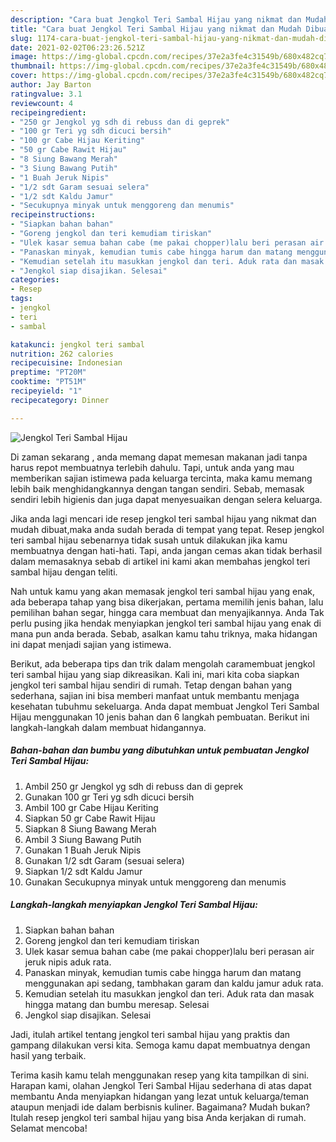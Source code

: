 ```yaml
---
description: "Cara buat Jengkol Teri Sambal Hijau yang nikmat dan Mudah Dibuat"
title: "Cara buat Jengkol Teri Sambal Hijau yang nikmat dan Mudah Dibuat"
slug: 1174-cara-buat-jengkol-teri-sambal-hijau-yang-nikmat-dan-mudah-dibuat
date: 2021-02-02T06:23:26.521Z
image: https://img-global.cpcdn.com/recipes/37e2a3fe4c31549b/680x482cq70/jengkol-teri-sambal-hijau-foto-resep-utama.jpg
thumbnail: https://img-global.cpcdn.com/recipes/37e2a3fe4c31549b/680x482cq70/jengkol-teri-sambal-hijau-foto-resep-utama.jpg
cover: https://img-global.cpcdn.com/recipes/37e2a3fe4c31549b/680x482cq70/jengkol-teri-sambal-hijau-foto-resep-utama.jpg
author: Jay Barton
ratingvalue: 3.1
reviewcount: 4
recipeingredient:
- "250 gr Jengkol yg sdh di rebuss dan di geprek"
- "100 gr Teri yg sdh dicuci bersih"
- "100 gr Cabe Hijau Keriting"
- "50 gr Cabe Rawit Hijau"
- "8 Siung Bawang Merah"
- "3 Siung Bawang Putih"
- "1 Buah Jeruk Nipis"
- "1/2 sdt Garam sesuai selera"
- "1/2 sdt Kaldu Jamur"
- "Secukupnya minyak untuk menggoreng dan menumis"
recipeinstructions:
- "Siapkan bahan bahan"
- "Goreng jengkol dan teri kemudiam tiriskan"
- "Ulek kasar semua bahan cabe (me pakai chopper)lalu beri perasan air jeruk nipis aduk rata."
- "Panaskan minyak, kemudian tumis cabe hingga harum dan matang menggunakan api sedang, tambhakan garam dan kaldu jamur aduk rata."
- "Kemudian setelah itu masukkan jengkol dan teri. Aduk rata dan masak hingga matang dan bumbu meresap. Selesai"
- "Jengkol siap disajikan. Selesai"
categories:
- Resep
tags:
- jengkol
- teri
- sambal

katakunci: jengkol teri sambal 
nutrition: 262 calories
recipecuisine: Indonesian
preptime: "PT20M"
cooktime: "PT51M"
recipeyield: "1"
recipecategory: Dinner

---
```



![Jengkol Teri Sambal Hijau](https://img-global.cpcdn.com/recipes/37e2a3fe4c31549b/680x482cq70/jengkol-teri-sambal-hijau-foto-resep-utama.jpg)

Di zaman  sekarang , anda memang dapat memesan makanan jadi tanpa harus repot membuatnya terlebih dahulu. Tapi, untuk anda yang mau memberikan sajian istimewa pada keluarga tercinta, maka kamu memang lebih baik menghidangkannya dengan tangan sendiri. Sebab, memasak sendiri lebih higienis dan juga dapat menyesuaikan dengan selera keluarga.

Jika anda lagi mencari ide resep jengkol teri sambal hijau yang nikmat dan mudah dibuat,maka anda sudah berada di tempat yang tepat. Resep jengkol teri sambal hijau  sebenarnya tidak susah untuk dilakukan jika kamu membuatnya dengan hati-hati. Tapi, anda jangan cemas akan tidak berhasil dalam memasaknya 
sebab di artikel ini kami akan membahas jengkol teri sambal hijau dengan teliti.  



Nah untuk kamu yang akan memasak jengkol teri sambal hijau yang enak, ada beberapa tahap yang bisa dikerjakan, pertama memilih jenis bahan, lalu pemilihan bahan segar, hingga cara membuat dan menyajikannya. Anda Tak perlu pusing jika hendak menyiapkan jengkol teri sambal hijau yang enak di mana pun anda berada. Sebab, asalkan kamu  tahu triknya, maka hidangan ini dapat menjadi sajian yang istimewa.

Berikut, ada beberapa tips dan trik dalam mengolah caramembuat jengkol teri sambal hijau yang siap dikreasikan. Kali ini, mari kita coba siapkan jengkol teri sambal hijau sendiri di rumah. Tetap dengan bahan yang sederhana, sajian ini bisa memberi manfaat untuk membantu menjaga kesehatan tubuhmu sekeluarga. Anda dapat membuat Jengkol Teri Sambal Hijau menggunakan 10 jenis bahan dan 6 langkah pembuatan. Berikut ini langkah-langkah dalam membuat hidangannya.

<!--inarticleads1-->

##### Bahan-bahan dan bumbu yang dibutuhkan untuk pembuatan Jengkol Teri Sambal Hijau:

1. Ambil 250 gr Jengkol yg sdh di rebuss dan di geprek
1. Gunakan 100 gr Teri yg sdh dicuci bersih
1. Ambil 100 gr Cabe Hijau Keriting
1. Siapkan 50 gr Cabe Rawit Hijau
1. Siapkan 8 Siung Bawang Merah
1. Ambil 3 Siung Bawang Putih
1. Gunakan 1 Buah Jeruk Nipis
1. Gunakan 1/2 sdt Garam (sesuai selera)
1. Siapkan 1/2 sdt Kaldu Jamur
1. Gunakan Secukupnya minyak untuk menggoreng dan menumis




<!--inarticleads2-->

##### Langkah-langkah menyiapkan Jengkol Teri Sambal Hijau:

1. Siapkan bahan bahan
1. Goreng jengkol dan teri kemudiam tiriskan
1. Ulek kasar semua bahan cabe (me pakai chopper)lalu beri perasan air jeruk nipis aduk rata.
1. Panaskan minyak, kemudian tumis cabe hingga harum dan matang menggunakan api sedang, tambhakan garam dan kaldu jamur aduk rata.
1. Kemudian setelah itu masukkan jengkol dan teri. Aduk rata dan masak hingga matang dan bumbu meresap. Selesai
1. Jengkol siap disajikan. Selesai




Jadi, itulah artikel tentang  jengkol teri sambal hijau  yang praktis dan gampang dilakukan versi kita. Semoga kamu dapat membuatnya dengan hasil yang terbaik. 

Terima kasih kamu telah menggunakan resep yang kita tampilkan di sini. Harapan kami, olahan  Jengkol Teri Sambal Hijau sederhana di atas dapat membantu Anda menyiapkan hidangan yang lezat untuk keluarga/teman ataupun menjadi ide dalam berbisnis kuliner. Bagaimana? Mudah bukan? Itulah resep jengkol teri sambal hijau yang bisa Anda kerjakan di rumah. Selamat mencoba!

